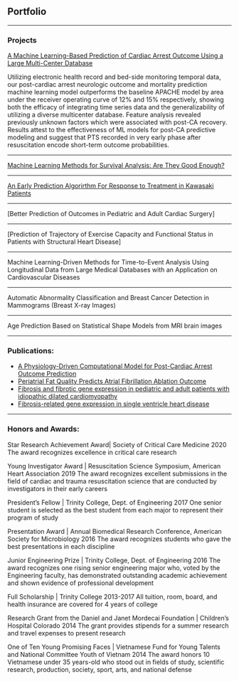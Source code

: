 ## Portfolio

---

### Projects 

[A Machine Learning-Based Prediction of Cardiac Arrest Outcome Using a Large Multi-Center Database](/pdf/TeamBlue_5minPresentation.pdf)

Utilizing electronic health record and bed-side monitoring temporal data, our post-cardiac arrest neurologic outcome and mortality prediction machine learning model outperforms the baseline APACHE model by area under the receiver operating curve of 12% and 15% respectively, showing both the efficacy of integrating time series data and the generalizability of utilizing a diverse multicenter database. Feature analysis revealed previously unknown factors which were associated with post-CA recovery. Results attest to the effectiveness of ML models for post-CA predictive modeling and suggest that PTS recorded in very early phase after resuscitation encode short-term outcome probabilities.

---
[Machine Learning Methods for Survival Analysis: Are They Good Enough?](/pdf/SLAM_presentation_2.pdf)

---
[An Early Prediction Algorirthm For Response to Treatment in Kawasaki Patients](/projects/kawasaki.md)

---
[Better Prediction of Outcomes in Pediatric and Adult Cardiac Surgery]

---
[Prediction of Trajectory of Exercise Capacity and Functional Status in Patients with Structural Heart Disease]

---

Machine Learning-Driven Methods for Time-to-Event Analysis Using Longitudinal Data from Large Medical Databases with an Application on Cardiovascular Diseases 


---
Automatic Abnormality Classification and Breast Cancer Detection in Mammograms (Breast X-ray Images)

---
Age Prediction Based on Statistical Shape Models from MRI brain images

---

### Publications:

- [A Physiology-Driven Computational Model for Post-Cardiac Arrest Outcome Prediction](https://arxiv.org/abs/2002.03309)
- [Periatrial Fat Quality Predicts Atrial Fibrillation Ablation Outcome](https://www.ncbi.nlm.nih.gov/pubmed/31177816)
- [Fibrosis and fibrotic gene expression in pediatric and adult patients with idiopathic dilated cardiomyopathy](https://www.ncbi.nlm.nih.gov/pubmed/27890770)
- [Fibrosis-related gene expression in single ventricle heart disease](https://www.ncbi.nlm.nih.gov/pubmed/29050751)


---


### Honors and Awards:

Star Research Achievement Award| Society of Critical Care Medicine
2020
The award recognizes excellence in critical care research

Young Investigator Award | Resuscitation Science Symposium, American Heart Association 
2019
The award recognizes excellent submissions in the field of cardiac and trauma resuscitation science that are conducted by investigators in their early careers

President’s Fellow | Trinity College, Dept. of Engineering 
2017
One senior student is selected as the best student from each major to represent their program of study 

Presentation Award | Annual Biomedical Research Conference, American Society for Microbiology
2016
The award recognizes students who gave the best presentations in each discipline

Junior Engineering Prize | Trinity College, Dept. of Engineering 
2016
The award recognizes one rising senior engineering major who, voted by the Engineering faculty, has demonstrated outstanding academic achievement and shown evidence of professional development

Full Scholarship | Trinity College 
2013-2017
All tuition, room, board, and health insurance are covered for 4 years of college

Research Grant from the Daniel and Janet Mordecai Foundation | Children’s Hospital Colorado 
2014
The grant provides stipends for a summer research and travel expenses to present research

One of Ten Young Promising Faces | Vietnamese Fund for Young Talents and National Committee Youth of Vietnam 
2014
The award honors 10 Vietnamese under 35 years-old who stood out in fields of study, scientific research, production, society, sport, arts, and national defense


